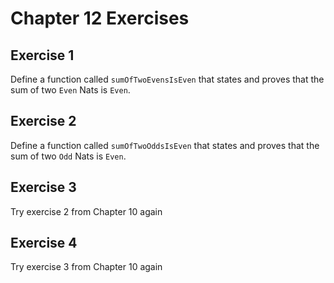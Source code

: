# Chapter 12 Exercises

## Exercise 1

Define a function called `sumOfTwoEvensIsEven` that states and proves that the sum of two `Even` Nats is `Even`.

## Exercise 2

Define a function called `sumOfTwoOddsIsEven` that states and proves that the sum of two `Odd` Nats is `Even`.

## Exercise 3

Try exercise 2 from Chapter 10 again

## Exercise 4

Try exercise 3 from Chapter 10 again
